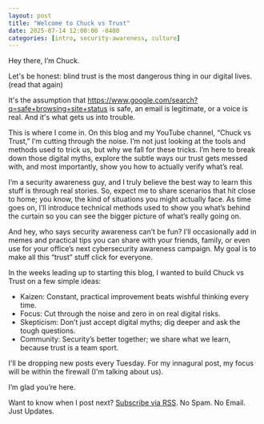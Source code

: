 ```yaml
---
layout: post
title: "Welcome to Chuck vs Trust"
date: 2025-07-14 12:00:00 -0400
categories: [intro, security-awareness, culture]
---
```


Hey there, I’m Chuck.

Let's be honest: blind trust is the most dangerous thing in our digital lives. (read that again)

It's the assumption that https://www.google.com/search?q=safe+browsing+site+status is safe, an email is legitimate, or a voice is real. And it's what gets us into trouble.

This is where I come in. On this blog and my YouTube channel, “Chuck vs Trust,” I’m cutting through the noise. I’m not just looking at the tools and methods used to trick us, but why we fall for these tricks. I’m here to break down those digital myths, explore the subtle ways our trust gets messed with, and most importantly, show you how to actually verify what’s real.

I’m a security awareness guy, and I truly believe the best way to learn this stuff is through real stories. So, expect me to share scenarios that hit close to home; you know, the kind of situations you might actually face. As time goes on, I’ll introduce technical methods used to show you what’s behind the curtain so you can see the bigger picture of what’s really going on.

And hey, who says security awareness can’t be fun? I’ll occasionally add in memes and practical tips you can share with your friends, family, or even use for your office’s next cybersecurity awareness campaign. My goal is to make all this “trust” stuff click for everyone.

In the weeks leading up to starting this blog, I wanted to build Chuck vs Trust on a few simple ideas:

- Kaizen: Constant, practical improvement beats wishful thinking every time.
- Focus: Cut through the noise and zero in on real digital risks.
- Skepticism: Don’t just accept digital myths; dig deeper and ask the tough questions.
- Community: Security’s better together; we share what we learn, because trust is a team sport.

I'll be dropping new posts every Tuesday. For my innagural post, my focus will be within the firewall (I'm talking about us).

I’m glad you’re here.

Want to know when I post next? [Subscribe via RSS](/feed.xml). No Spam. No Email. Just Updates.
